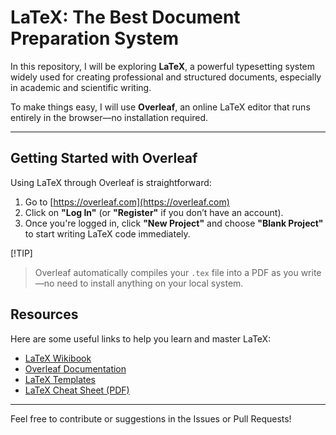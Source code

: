 # LaTeX: The Best Document Preparation System

In this repository, I will be exploring **LaTeX**, a powerful typesetting system widely used for creating professional and structured documents, especially in academic and scientific writing.

To make things easy, I will use **Overleaf**, an online LaTeX editor that runs entirely in the browser—no installation required.

---

## Getting Started with Overleaf

Using LaTeX through Overleaf is straightforward:

1. Go to [https://overleaf.com](https://overleaf.com)
2. Click on **"Log In"** (or **"Register"** if you don’t have an account).
3. Once you're logged in, click **"New Project"** and choose **"Blank Project"** to start writing LaTeX code immediately.


[!TIP]
> Overleaf automatically compiles your `.tex` file into a PDF as you write—no need to install anything on your local system.

## Resources

Here are some useful links to help you learn and master LaTeX:

- [LaTeX Wikibook](https://en.wikibooks.org/wiki/LaTeX) 
- [Overleaf Documentation](https://www.overleaf.com/learn) 
- [LaTeX Templates](https://www.overleaf.com/latex/templates) 
- [LaTeX Cheat Sheet (PDF)](https://wch.github.io/latexsheet/latexsheet.pdf) 

---

Feel free to contribute or suggestions in the Issues or Pull Requests!